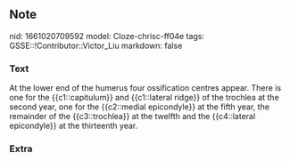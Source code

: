 ## Note
nid: 1661020709592
model: Cloze-chrisc-ff04e
tags: GSSE::!Contributor::Victor_Liu
markdown: false

### Text
At the lower end of the humerus four ossification centres appear. There is one for the {{c1::capitulum}} and {{c1::lateral ridge}} of the trochlea at the second year, one for the {{c2::medial epicondyle}} at the fifth year, the remainder of the {{c3::trochlea}} at the twelfth and the {{c4::lateral epicondyle}} at the thirteenth year.

### Extra

